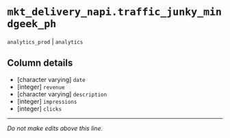 # `mkt_delivery_napi.traffic_junky_mindgeek_ph`
`analytics_prod` | `analytics`

## Column details
* [character varying] `date`
* [integer]   `revenue`
* [character varying] `description`
* [integer]   `impressions`
* [integer]   `clicks`

-------------------------------------------------------------------------------
*Do not make edits above this line.*
